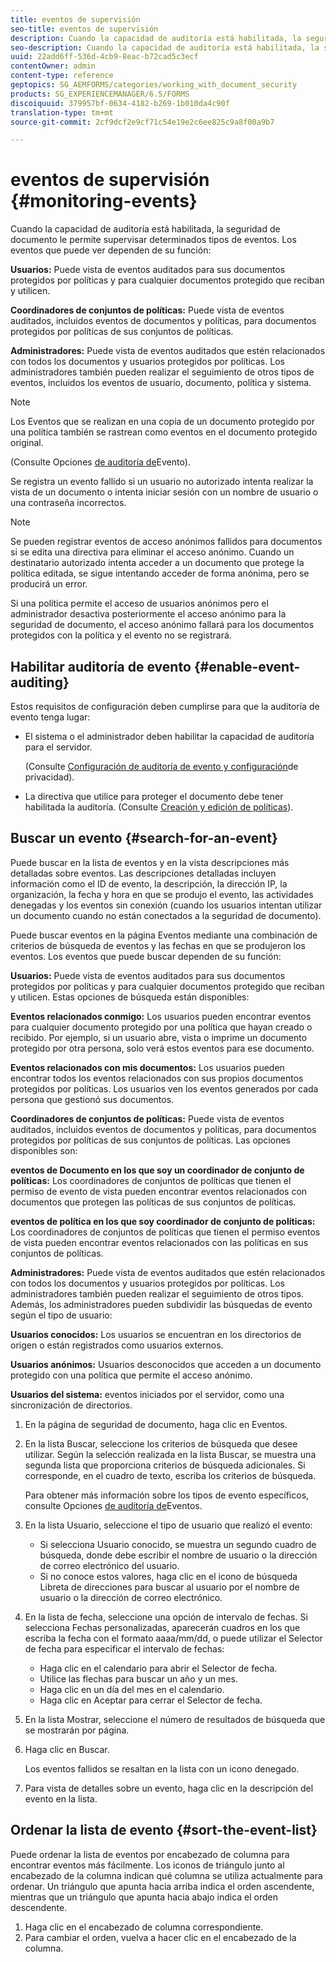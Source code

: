 ```yaml
---
title: eventos de supervisión
seo-title: eventos de supervisión
description: Cuando la capacidad de auditoría está habilitada, la seguridad de documento le permite supervisar determinados tipos de eventos. Puede buscar y ordenar fácilmente la lista de eventos mediante la seguridad de documento.
seo-description: Cuando la capacidad de auditoría está habilitada, la seguridad de documento le permite supervisar determinados tipos de eventos. Puede buscar y ordenar fácilmente la lista de eventos mediante la seguridad de documento.
uuid: 22add6ff-536d-4cb9-8eac-b72cad5c3ecf
contentOwner: admin
content-type: reference
geptopics: SG_AEMFORMS/categories/working_with_document_security
products: SG_EXPERIENCEMANAGER/6.5/FORMS
discoiquuid: 379957bf-0634-4182-b269-1b010da4c90f
translation-type: tm+mt
source-git-commit: 2cf9dcf2e9cf71c54e19e2c6ee825c9a8f00a9b7

---
```



# eventos de supervisión {#monitoring-events}

Cuando la capacidad de auditoría está habilitada, la seguridad de documento le permite supervisar determinados tipos de eventos. Los eventos que puede ver dependen de su función:

**Usuarios:** Puede vista de eventos auditados para sus documentos protegidos por políticas y para cualquier documentos protegido que reciban y utilicen.

**Coordinadores de conjuntos de políticas:** Puede vista de eventos auditados, incluidos eventos de documentos y políticas, para documentos protegidos por políticas de sus conjuntos de políticas.

**Administradores:** Puede vista de eventos auditados que estén relacionados con todos los documentos y usuarios protegidos por políticas. Los administradores también pueden realizar el seguimiento de otros tipos de eventos, incluidos los eventos de usuario, documento, política y sistema.

>[!NOTE]
>
>Los Eventos que se realizan en una copia de un documento protegido por una política también se rastrean como eventos en el documento protegido original.

(Consulte Opciones [de auditoría de](/help/forms/using/admin-help/configuring-client-server-options.md#event-auditing-options)Evento).

Se registra un evento fallido si un usuario no autorizado intenta realizar la vista de un documento o intenta iniciar sesión con un nombre de usuario o una contraseña incorrectos.

>[!NOTE]
>
>Se pueden registrar eventos de acceso anónimos fallidos para documentos si se edita una directiva para eliminar el acceso anónimo. Cuando un destinatario autorizado intenta acceder a un documento que protege la política editada, se sigue intentando acceder de forma anónima, pero se producirá un error.

Si una política permite el acceso de usuarios anónimos pero el administrador desactiva posteriormente el acceso anónimo para la seguridad de documento, el acceso anónimo fallará para los documentos protegidos con la política y el evento no se registrará.

## Habilitar auditoría de evento {#enable-event-auditing}

Estos requisitos de configuración deben cumplirse para que la auditoría de evento tenga lugar:

* El sistema o el administrador deben habilitar la capacidad de auditoría para el servidor.

   (Consulte [Configuración de auditoría de evento y configuración](/help/forms/using/admin-help/configuring-client-server-options.md#configuring-event-auditing-and-privacy-settings)de privacidad).

* La directiva que utilice para proteger el documento debe tener habilitada la auditoría. (Consulte [Creación y edición de políticas](/help/forms/using/admin-help/creating-policies.md#creating-and-editing-policies)).

## Buscar un evento {#search-for-an-event}

Puede buscar en la lista de eventos y en la vista descripciones más detalladas sobre eventos. Las descripciones detalladas incluyen información como el ID de evento, la descripción, la dirección IP, la organización, la fecha y hora en que se produjo el evento, las actividades denegadas y los eventos sin conexión (cuando los usuarios intentan utilizar un documento cuando no están conectados a la seguridad de documento).

Puede buscar eventos en la página Eventos mediante una combinación de criterios de búsqueda de eventos y las fechas en que se produjeron los eventos. Los eventos que puede buscar dependen de su función:

**Usuarios:** Puede vista de eventos auditados para sus documentos protegidos por políticas y para cualquier documentos protegido que reciban y utilicen. Estas opciones de búsqueda están disponibles:

**Eventos relacionados conmigo:** Los usuarios pueden encontrar eventos para cualquier documento protegido por una política que hayan creado o recibido. Por ejemplo, si un usuario abre, vista o imprime un documento protegido por otra persona, solo verá estos eventos para ese documento.

**Eventos relacionados con mis documentos:** Los usuarios pueden encontrar todos los eventos relacionados con sus propios documentos protegidos por políticas. Los usuarios ven los eventos generados por cada persona que gestionó sus documentos.

**Coordinadores de conjuntos de políticas:** Puede vista de eventos auditados, incluidos eventos de documentos y políticas, para documentos protegidos por políticas de sus conjuntos de políticas. Las opciones disponibles son:

**eventos de Documento en los que soy un coordinador de conjunto de políticas:** Los coordinadores de conjuntos de políticas que tienen el permiso de evento de vista pueden encontrar eventos relacionados con documentos que protegen las políticas de sus conjuntos de políticas.

**eventos de política en los que soy coordinador de conjunto de políticas:** Los coordinadores de conjuntos de políticas que tienen el permiso eventos de vista pueden encontrar eventos relacionados con las políticas en sus conjuntos de políticas.

**Administradores:** Puede vista de eventos auditados que estén relacionados con todos los documentos y usuarios protegidos por políticas. Los administradores también pueden realizar el seguimiento de otros tipos. Además, los administradores pueden subdividir las búsquedas de evento según el tipo de usuario:

**Usuarios conocidos:** Los usuarios se encuentran en los directorios de origen o están registrados como usuarios externos.

**Usuarios anónimos:** Usuarios desconocidos que acceden a un documento protegido con una política que permite el acceso anónimo.

**Usuarios del sistema:** eventos iniciados por el servidor, como una sincronización de directorios.

1. En la página de seguridad de documento, haga clic en Eventos.
1. En la lista Buscar, seleccione los criterios de búsqueda que desee utilizar. Según la selección realizada en la lista Buscar, se muestra una segunda lista que proporciona criterios de búsqueda adicionales. Si corresponde, en el cuadro de texto, escriba los criterios de búsqueda.

   Para obtener más información sobre los tipos de evento específicos, consulte Opciones [de auditoría de](/help/forms/using/admin-help/configuring-client-server-options.md#event-auditing-options)Eventos.

1. En la lista Usuario, seleccione el tipo de usuario que realizó el evento:

   * Si selecciona Usuario conocido, se muestra un segundo cuadro de búsqueda, donde debe escribir el nombre de usuario o la dirección de correo electrónico del usuario.
   * Si no conoce estos valores, haga clic en el icono de búsqueda Libreta de direcciones para buscar al usuario por el nombre de usuario o la dirección de correo electrónico.

1. En la lista de fecha, seleccione una opción de intervalo de fechas. Si selecciona Fechas personalizadas, aparecerán cuadros en los que escriba la fecha con el formato aaaa/mm/dd, o puede utilizar el Selector de fecha para especificar el intervalo de fechas:

   * Haga clic en el calendario para abrir el Selector de fecha.
   * Utilice las flechas para buscar un año y un mes.
   * Haga clic en un día del mes en el calendario.
   * Haga clic en Aceptar para cerrar el Selector de fecha.

1. En la lista Mostrar, seleccione el número de resultados de búsqueda que se mostrarán por página.
1. Haga clic en Buscar.

   Los eventos fallidos se resaltan en la lista con un icono denegado.

1. Para vista de detalles sobre un evento, haga clic en la descripción del evento en la lista.

## Ordenar la lista de evento {#sort-the-event-list}

Puede ordenar la lista de eventos por encabezado de columna para encontrar eventos más fácilmente. Los iconos de triángulo junto al encabezado de la columna indican qué columna se utiliza actualmente para ordenar. Un triángulo que apunta hacia arriba indica el orden ascendente, mientras que un triángulo que apunta hacia abajo indica el orden descendente.

1. Haga clic en el encabezado de columna correspondiente.
1. Para cambiar el orden, vuelva a hacer clic en el encabezado de la columna.

